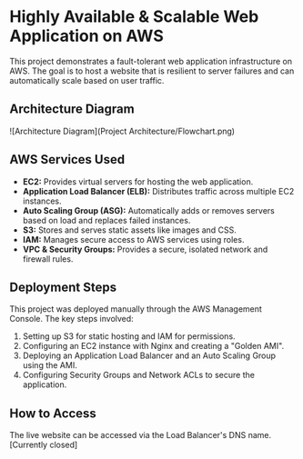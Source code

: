 # Highly Available & Scalable Web Application on AWS

This project demonstrates a fault-tolerant web application infrastructure on AWS. The goal is to host a website that is resilient to server failures and can automatically scale based on user traffic.

## Architecture Diagram
![Architecture Diagram](Project Architecture/Flowchart.png)

## AWS Services Used
- **EC2:** Provides virtual servers for hosting the web application.
- **Application Load Balancer (ELB):** Distributes traffic across multiple EC2 instances.
- **Auto Scaling Group (ASG):** Automatically adds or removes servers based on load and replaces failed instances.
- **S3:** Stores and serves static assets like images and CSS.
- **IAM:** Manages secure access to AWS services using roles.
- **VPC & Security Groups:** Provides a secure, isolated network and firewall rules.

## Deployment Steps
This project was deployed manually through the AWS Management Console. The key steps involved:
1. Setting up S3 for static hosting and IAM for permissions.
2. Configuring an EC2 instance with Nginx and creating a "Golden AMI".
3. Deploying an Application Load Balancer and an Auto Scaling Group using the AMI.
4. Configuring Security Groups and Network ACLs to secure the application.

## How to Access
The live website can be accessed via the Load Balancer's DNS name. [Currently closed]
